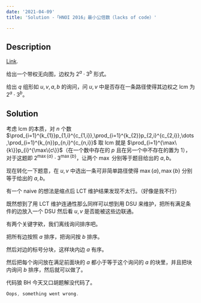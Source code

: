 ```yaml
---
date: '2021-04-09'
title: 'Solution -「HNOI 2016」最小公倍数（lacks of code）'

---
```


## Description

[Link](https://www.luogu.com.cn/problem/P3247).

给出一个带权无向图，边权为 $2^{a}\cdot3^{b}$ 形式。

给出 $q$ 组形如 $u,v,a,b$ 的询问，问 $u,v$ 中是否存在一条路径使得其边权之 $\text{lcm}$ 为 $2^{a}\cdot3^{b}$。

## Solution

考虑 $\text{lcm}$ 的本质，对 $n$ 个数 $\prod_{i=1}^{k_{1}}p_{1,i}^{c_{1,i}},\prod_{i=1}^{k_{2}}p_{2,i}^{c_{2,i}},\dots,\prod_{i=1}^{k_{n}}p_{n,i}^{c_{n,i}}$ 取 $\text{lcm}$ 就是 $\prod_{i=1}^{\max\{k\}}p_{i}^{\max\{c\}}$（在一个数中存在的 $p$ 且在另一个中不存在的置为 $1$），对于这题即 $2^{\max\{a\}}\cdot 3^{\max\{b\}}$，让两个 $\max$ 分别等于题目给出的 $a,b$。

现在转化一下题意，在 $u,v$ 中选出一条可非简单路径使得 $\max\{a\},\max\{b\}$ 分别等于给出的 $a,b$。

有一个 naive 的想法是缩点后 LCT 维护结果发现不太行。（好像是我不行）

既然想到了用 LCT 维护连通性那么同样可以想到用 DSU 来维护，把所有满足条件的边放入一个 DSU 然后看 $u,v$ 是否能被这些边联通。

有两个关键字欸，我们离线询问排序吧。

把所有边按照 $a$ 排序，把询问按 $b$ 排序。

然后对边的标号分块，这样块内边 $a$ 有序。

然后把每个询问放在满足前面块的 $a$ 都小于等于这个询问的 $a$ 的块里，并且把块内询问 $b$ 排序，然后就可以做了。

代码狼 BH 今天又口胡题解没代码了。

```cpp
Oops, something went wrong.
```
